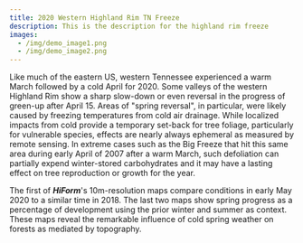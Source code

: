 ```yaml
---
title: 2020 Western Highland Rim TN Freeze
description: This is the description for the highland rim freeze
images:
  - /img/demo_image1.png
  - /img/demo_image2.png
---
```

Like much of the eastern US, western Tennessee experienced a warm March followed by a cold April for 2020. Some valleys of the western Highland Rim show a sharp slow-down or even reversal in the progress of green-up after April 15. Areas of "spring reversal", in particular, were likely caused by freezing temperatures from cold air drainage. While localized impacts from cold provide a temporary set-back for tree foliage, particularly for vulnerable species, effects are nearly always ephemeral as measured by remote sensing. In extreme cases such as the Big Freeze that hit this same area during early April of 2007 after a warm March, such defoliation can partially expend winter-stored carbohydrates and it may have a lasting effect on tree reproduction or growth for the year.

The first of ***HiForm***'s 10m-resolution maps compare conditions in early May 2020 to a similar time in 2018. The last two maps show spring progress as a percentage of development using the prior winter and summer as context. These maps reveal the remarkable influence of cold spring weather on forests as mediated by topography.